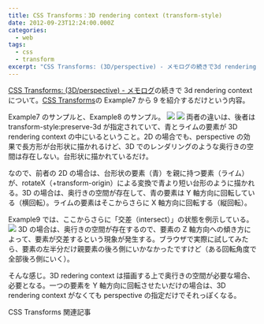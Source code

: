 ```yaml
---
title: CSS Transforms：3D rendering context (transform-style)
date: 2012-09-23T12:24:00.000Z
categories:
  - web
tags:
  - css
  - transform
excerpt: "CSS Transforms: (3D/perspective) - メモログの続きで3d rendering contextについて。CSS TransformsのExample7から9を紹介するだけという内容。"
---
```


[CSS Transforms: (3D/perspective) - メモログ](/blog//2012/09/css_transforms_3d_and_perspective/)の続きで 3d rendering context について。[CSS Transforms](http://www.w3.org/TR/css3-transforms/#perspective-matrix-computation)の Example7 から 9 を紹介するだけという内容。

Example7 のサンプルと、Example8 のサンプル。 ![](http://www.w3.org/TR/css3-transforms/examples/3d-rendering-context-flat.png) ![](http://www.w3.org/TR/css3-transforms/examples/3d-rendering-context-3d.png) 両者の違いは、後者は transform-style:preserve-3d が指定されていて、青とライムの要素が 3D rendering context の中にいるということ。2D の場合でも、perspective の効果で長方形が台形状に描かれるけど、3D でのレンダリングのような奥行きの空間は存在しない。台形状に描かれているだけ。

なので、前者の 2D の場合は、台形状の要素（青）を親に持つ要素（ライム）が、rotateX（+transform-origin）による変換で青より短い台形のように描かれる。3D の場合は、奥行きの空間が存在して、青の要素は Y 軸方向に回転している（横回転）。ライムの要素はそこからさらに X 軸方向に回転する（縦回転）。

Example9 では、ここからさらに「交差（intersect）」の状態を例示している。 ![](http://www.w3.org/TR/css3-transforms/examples/3d-intersection.png) 3D の場合は、奥行きの空間が存在するので、要素の Z 軸方向への傾き方によって、要素が交差するという現象が発生する。ブラウザで実際に試してみたら、要素の左半分だけ親要素の後ろ側にいかなかったですけど（ある回転角度で全部後ろ側にいく）。

そんな感じ。3D redering context は描画する上で奥行きの空間が必要な場合、必要となる。一つの要素を Y 軸方向に回転させたいだけの場合は、3D rendering context がなくても perspective の指定だけでそれっぽくなる。

CSS Transforms 関連記事
